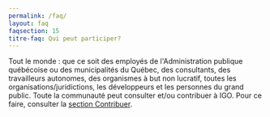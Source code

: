 ```yaml
---
permalink: /faq/
layout: faq
faqsection: 15
titre-faq: Qui peut participer? 
---
```


Tout le monde : que ce soit des employés de l'Administration publique québécoise ou des municipalités du Québec, des consultants, des travailleurs autonomes, des organismes à but non lucratif, toutes les organisations/juridictions, les développeurs et les personnes du grand public. Toute la communauté peut consulter et/ou contribuer à IGO. Pour ce faire, consulter la [section Contribuer](/site-web/contribuer).


